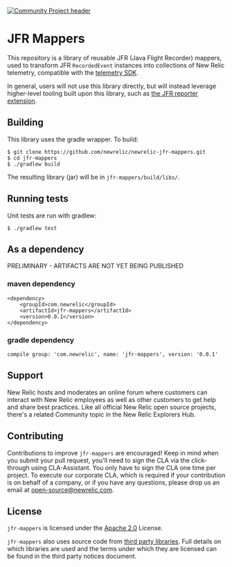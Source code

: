 [![Community Project header](https://github.com/newrelic/open-source-office/raw/master/examples/categories/images/Community_Project.png)](https://github.com/newrelic/open-source-office/blob/master/examples/categories/index.md#community-project)

# JFR Mappers

This repository is a library of reusable JFR (Java Flight Recorder) mappers, 
used to transform JFR `RecordedEvent` instances into collections 
of New Relic telemetry, compatible with the 
[telemetry SDK](https://github.com/newrelic/newrelic-telemetry-sdk-java).

In general, users will not use this library directly, but will instead leverage
higher-level tooling built upon this library, such as
[the JFR reporter extension](https://docs.newrelic.com/docs/agents/java-agent/features/real-time-java-profiling-using-jfr-metrics).

## Building

This library uses the gradle wrapper.  To build:

```
$ git clone https://github.com/newrelic/newrelic-jfr-mappers.git
$ cd jfr-mappers
$ ./gradlew build
```

The resulting library (jar) will be in `jfr-mappers/build/libs/`.

## Running tests

Unit tests are run with gradlew:

```
$ ./gradlew test
```

## As a dependency

PRELIMINARY - ARTIFACTS ARE NOT YET BEING PUBLISHED

### maven dependency
```
<dependency>
    <groupId>com.newrelic</groupId>
    <artifactId>jfr-mappers</artifactId>
    <version>0.0.1</version>
</dependency>
```

### gradle dependency

```
compile group: 'com.newrelic', name: 'jfr-mappers', version: '0.0.1'
```

## Support

New Relic hosts and moderates an online forum where customers can interact with New Relic employees as well as other customers to get help and share best practices. Like all official New Relic open source projects, there's a related Community topic in the New Relic Explorers Hub.

## Contributing
Contributions to improve `jfr-mappers` are encouraged! Keep in mind when you submit your pull request, you'll need to sign the CLA via the click-through using CLA-Assistant. You only have to sign the CLA one time per project.
To execute our corporate CLA, which is required if your contribution is on behalf of a company, or if you have any questions, please drop us an email at open-source@newrelic.com.

## License
`jfr-mappers` is licensed under the [Apache 2.0](http://apache.org/licenses/LICENSE-2.0.txt) License.

`jfr-mappers` also uses source code from [third party libraries](THIRD_PARTY_NOTICES.md). Full details on which libraries are used and the terms 
under which they are licensed can be found in the third party notices document.
